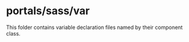 # portals/sass/var

This folder contains variable declaration files named by their component class.
